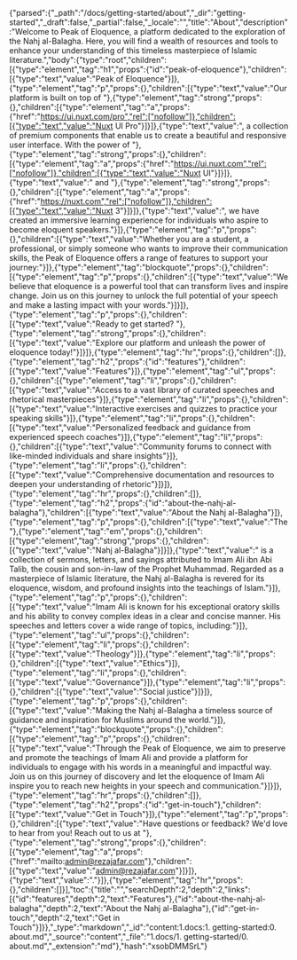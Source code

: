 {"parsed":{"_path":"/docs/getting-started/about","_dir":"getting-started","_draft":false,"_partial":false,"_locale":"","title":"About","description":"Welcome to Peak of Eloquence, a platform dedicated to the exploration of the Nahj al-Balagha. Here, you will find a wealth of resources and tools to enhance your understanding of this timeless masterpiece of Islamic literature.","body":{"type":"root","children":[{"type":"element","tag":"h1","props":{"id":"peak-of-eloquence"},"children":[{"type":"text","value":"Peak of Eloquence"}]},{"type":"element","tag":"p","props":{},"children":[{"type":"text","value":"Our platform is built on top of "},{"type":"element","tag":"strong","props":{},"children":[{"type":"element","tag":"a","props":{"href":"https://ui.nuxt.com/pro","rel":["nofollow"]},"children":[{"type":"text","value":"Nuxt UI Pro"}]}]},{"type":"text","value":", a collection of premium components that enable us to create a beautiful and responsive user interface. With the power of "},{"type":"element","tag":"strong","props":{},"children":[{"type":"element","tag":"a","props":{"href":"https://ui.nuxt.com","rel":["nofollow"]},"children":[{"type":"text","value":"Nuxt UI"}]}]},{"type":"text","value":" and "},{"type":"element","tag":"strong","props":{},"children":[{"type":"element","tag":"a","props":{"href":"https://nuxt.com","rel":["nofollow"]},"children":[{"type":"text","value":"Nuxt 3"}]}]},{"type":"text","value":", we have created an immersive learning experience for individuals who aspire to become eloquent speakers."}]},{"type":"element","tag":"p","props":{},"children":[{"type":"text","value":"Whether you are a student, a professional, or simply someone who wants to improve their communication skills, the Peak of Eloquence offers a range of features to support your journey:"}]},{"type":"element","tag":"blockquote","props":{},"children":[{"type":"element","tag":"p","props":{},"children":[{"type":"text","value":"We believe that eloquence is a powerful tool that can transform lives and inspire change. Join us on this journey to unlock the full potential of your speech and make a lasting impact with your words."}]}]},{"type":"element","tag":"p","props":{},"children":[{"type":"text","value":"Ready to get started? "},{"type":"element","tag":"strong","props":{},"children":[{"type":"text","value":"Explore our platform and unleash the power of eloquence today!"}]}]},{"type":"element","tag":"hr","props":{},"children":[]},{"type":"element","tag":"h2","props":{"id":"features"},"children":[{"type":"text","value":"Features"}]},{"type":"element","tag":"ul","props":{},"children":[{"type":"element","tag":"li","props":{},"children":[{"type":"text","value":"Access to a vast library of curated speeches and rhetorical masterpieces"}]},{"type":"element","tag":"li","props":{},"children":[{"type":"text","value":"Interactive exercises and quizzes to practice your speaking skills"}]},{"type":"element","tag":"li","props":{},"children":[{"type":"text","value":"Personalized feedback and guidance from experienced speech coaches"}]},{"type":"element","tag":"li","props":{},"children":[{"type":"text","value":"Community forums to connect with like-minded individuals and share insights"}]},{"type":"element","tag":"li","props":{},"children":[{"type":"text","value":"Comprehensive documentation and resources to deepen your understanding of rhetoric"}]}]},{"type":"element","tag":"hr","props":{},"children":[]},{"type":"element","tag":"h2","props":{"id":"about-the-nahj-al-balagha"},"children":[{"type":"text","value":"About the Nahj al-Balagha"}]},{"type":"element","tag":"p","props":{},"children":[{"type":"text","value":"The "},{"type":"element","tag":"em","props":{},"children":[{"type":"element","tag":"strong","props":{},"children":[{"type":"text","value":"Nahj al-Balagha"}]}]},{"type":"text","value":" is a collection of sermons, letters, and sayings attributed to Imam Ali ibn Abi Talib, the cousin and son-in-law of the Prophet Muhammad. Regarded as a masterpiece of Islamic literature, the Nahj al-Balagha is revered for its eloquence, wisdom, and profound insights into the teachings of Islam."}]},{"type":"element","tag":"p","props":{},"children":[{"type":"text","value":"Imam Ali is known for his exceptional oratory skills and his ability to convey complex ideas in a clear and concise manner. His speeches and letters cover a wide range of topics, including:"}]},{"type":"element","tag":"ul","props":{},"children":[{"type":"element","tag":"li","props":{},"children":[{"type":"text","value":"Theology"}]},{"type":"element","tag":"li","props":{},"children":[{"type":"text","value":"Ethics"}]},{"type":"element","tag":"li","props":{},"children":[{"type":"text","value":"Governance"}]},{"type":"element","tag":"li","props":{},"children":[{"type":"text","value":"Social justice"}]}]},{"type":"element","tag":"p","props":{},"children":[{"type":"text","value":"Making the Nahj al-Balagha a timeless source of guidance and inspiration for Muslims around the world."}]},{"type":"element","tag":"blockquote","props":{},"children":[{"type":"element","tag":"p","props":{},"children":[{"type":"text","value":"Through the Peak of Eloquence, we aim to preserve and promote the teachings of Imam Ali and provide a platform for individuals to engage with his words in a meaningful and impactful way. Join us on this journey of discovery and let the eloquence of Imam Ali inspire you to reach new heights in your speech and communication."}]}]},{"type":"element","tag":"hr","props":{},"children":[]},{"type":"element","tag":"h2","props":{"id":"get-in-touch"},"children":[{"type":"text","value":"Get in Touch"}]},{"type":"element","tag":"p","props":{},"children":[{"type":"text","value":"Have questions or feedback? We'd love to hear from you! Reach out to us at "},{"type":"element","tag":"strong","props":{},"children":[{"type":"element","tag":"a","props":{"href":"mailto:admin@rezajafar.com"},"children":[{"type":"text","value":"admin@rezajafar.com"}]}]},{"type":"text","value":"."}]},{"type":"element","tag":"hr","props":{},"children":[]}],"toc":{"title":"","searchDepth":2,"depth":2,"links":[{"id":"features","depth":2,"text":"Features"},{"id":"about-the-nahj-al-balagha","depth":2,"text":"About the Nahj al-Balagha"},{"id":"get-in-touch","depth":2,"text":"Get in Touch"}]}},"_type":"markdown","_id":"content:1.docs:1. getting-started:0. about.md","_source":"content","_file":"1.docs/1. getting-started/0. about.md","_extension":"md"},"hash":"xsobDMMSrL"}